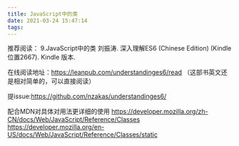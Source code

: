 ```yaml
---
title: JavaScript中的类
date: 2021-03-24 15:47:14
tags:
---
```


推荐阅读：
9.JavaScript中的类
刘振涛. 深入理解ES6 (Chinese Edition) (Kindle位置2667). Kindle 版本. 

在线阅读地址：https://leanpub.com/understandinges6/read
（这部书英文还是相对简单的，可以直接阅读）

提issue:https://github.com/nzakas/understandinges6/

配合MDN对具体对用法更详细的使用
https://developer.mozilla.org/zh-CN/docs/Web/JavaScript/Reference/Classes
https://developer.mozilla.org/en-US/docs/Web/JavaScript/Reference/Classes/static